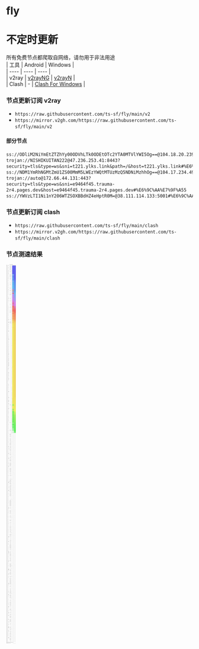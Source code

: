 # fly
# 不定时更新
所有免费节点都爬取自网络，请勿用于非法用途  
|  工具  | Android  | Windows  |  
|  ----  | ----   | ----  |  
| v2ray  | [v2rayNG](https://github.com/2dust/v2rayNG/releases) | [v2rayN](https://github.com/2dust/v2rayN/releases) |  
| Clash  | - | [Clash For Windows](https://github.com/2dust/clashN/releases) | 
  
### 节点更新订阅  v2ray
- `https://raw.githubusercontent.com/ts-sf/fly/main/v2`  
- `https://mirror.v2gh.com/https://raw.githubusercontent.com/ts-sf/fly/main/v2`  

#### 部分节点  
``` 
ss://ODliM2NiYmEtZTZhYy00ODVhLTk0ODEtOTc2YTA0MTVlYWI5Og==@104.18.20.239:443#%E6%9C%AA%E7%9F%A52
trojan://NISHIKUITAN222@47.236.253.41:8443?security=tls&type=ws&sni=t221.ylks.link&path=/&host=t221.ylks.link#%E6%9C%AA%E7%9F%A53
ss://NDM1YmRhNGMtZmU1ZS00MmM5LWEzYWQtMTUzMzQ5NDNiMzhhOg==@104.17.234.49:80#%E6%9C%AA%E7%9F%A54
trojan://auto@172.66.44.131:443?security=tls&type=ws&sni=e9464f45.trauma-2r4.pages.dev&host=e9464f45.trauma-2r4.pages.dev#%E6%9C%AA%E7%9F%A55
ss://YWVzLTI1Ni1nY206WTZSOXBBdHZ4eHptR0M=@38.111.114.133:5001#%E6%9C%AA%E7%9F%A56%202.0MB%2Fs
```
### 节点更新订阅  clash
- `https://raw.githubusercontent.com/ts-sf/fly/main/clash`  
- `https://mirror.v2gh.com/https://raw.githubusercontent.com/ts-sf/fly/main/clash`  

### 节点测速结果
![image](traffic.png)
